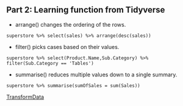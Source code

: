 ## Part 2: Learning function from Tidyverse
- arrange() changes the ordering of the rows.

```
superstore %>% select(sales) %>% arrange(desc(sales))
```
- filter() picks cases based on their values.
```
superstore %>% select(Product.Name,Sub.Category) %>% filter(Sub.Category == 'Tables')
```
- summarise() reduces multiple values down to a single summary.
```
superstore %>% summarise(sumOfSales = sum(Sales))
```
[TransformData](https://github.com/sit-2021-int214/001-Spotify-Top/blob/main/assignment/HW04_63130500062/assign/TransformData.md)
